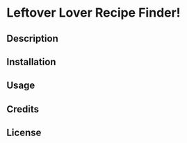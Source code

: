 # Leftover Lover Recipe Finder!

## Description

## Installation

## Usage

## Credits


## License
